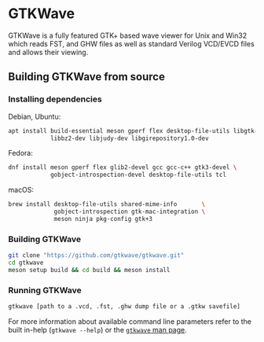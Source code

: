 # GTKWave

GTKWave is a fully featured GTK+ based wave viewer for Unix and Win32 which reads FST, and GHW files as well as standard Verilog VCD/EVCD files and allows their viewing.

## Building GTKWave from source

### Installing dependencies

Debian, Ubuntu:

```sh
apt install build-essential meson gperf flex desktop-file-utils libgtk-3-dev \
            libbz2-dev libjudy-dev libgirepository1.0-dev
```

Fedora:

```sh
dnf install meson gperf flex glib2-devel gcc gcc-c++ gtk3-devel \
            gobject-introspection-devel desktop-file-utils tcl
```

macOS:

```sh
brew install desktop-file-utils shared-mime-info       \
             gobject-introspection gtk-mac-integration \
             meson ninja pkg-config gtk+3
```

### Building GTKWave


```sh
git clone "https://github.com/gtkwave/gtkwave.git"
cd gtkwave
meson setup build && cd build && meson install
```

### Running GTKWave
```sh
gtkwave [path to a .vcd, .fst, .ghw dump file or a .gtkw savefile]
```
For more information about available command line parameters refer to the built in-help (`gtkwave --help`) or the [`gtkwave` man page](https://gtkwave.github.io/gtkwave/man/gtkwave.1.html).
